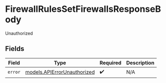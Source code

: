 # FirewallRulesSetFirewallsResponseBody

Unauthorized


## Fields

| Field                                                            | Type                                                             | Required                                                         | Description                                                      |
| ---------------------------------------------------------------- | ---------------------------------------------------------------- | ---------------------------------------------------------------- | ---------------------------------------------------------------- |
| `error`                                                          | [models.APIErrorUnauthorized](../models/apierrorunauthorized.md) | :heavy_check_mark:                                               | N/A                                                              |